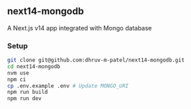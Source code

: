 ## next14-mongodb

A Next.js v14 app integrated with Mongo database

### Setup

```bash
git clone git@github.com:dhruv-m-patel/next14-mongodb.git
cd next14-mongodb
nvm use
npm ci
cp .env.example .env # Update MONGO_URI
npm run build
npm run dev
```

